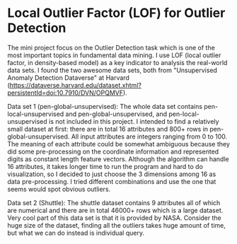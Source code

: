 # Local Outlier Factor (LOF) for Outlier Detection

The mini project focus on the Outlier Detection task which is one of the most important topics in fundamental data mining. 
I use LOF (local outlier factor, in density-based model) as a key indicator to analysis the real-world data sets.
I found the two awesome data sets, both from "Unsupervised Anomaly Detection Dataverse" at Harvard (https://dataverse.harvard.edu/dataset.xhtml?persistentId=doi:10.7910/DVN/OPQMVF).

Data set 1 (pen-global-unsupervised): The whole data set contains pen-local-unsupervised and pen-global-unsupervised, and pen-local-unsupervised is not included in this project. 
I intended to find a relatively small dataset at first: there are in total 16 attributes and 800+ rows in pen-global-unsupervised. 
All input attributes are integers ranging from 0 to 100. The meaning of each attribute could be somewhat ambiguous because they did some pre-processing on the coordinate information and represented digits as constant length feature vectors. 
Although the algorithm can handle 16 attributes, it takes longer time to run the program and hard to do visualization, so I decided to just choose the 3 dimensions among 16 as data pre-processing. 
I tried different combinations and use the one that seems would spot obvious outliers.

Data set 2 (Shuttle): The shuttle dataset contains 9 attributes all of which are numerical and there are in total 46000+ rows which is a large dataset. 
Very cool part of this data set is that it is provided by NASA. Consider the huge size of the dataset, finding all the outliers takes huge amount of time, but what we can do instead is individual query.
